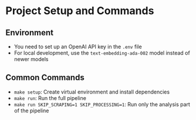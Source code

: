 # Project Setup and Commands

## Environment
- You need to set up an OpenAI API key in the `.env` file
- For local development, use the `text-embedding-ada-002` model instead of newer models

## Common Commands
- `make setup`: Create virtual environment and install dependencies
- `make run`: Run the full pipeline
- `make run SKIP_SCRAPING=1 SKIP_PROCESSING=1`: Run only the analysis part of the pipeline
